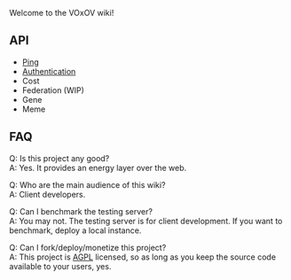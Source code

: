 Welcome to the VOxOV wiki!

## API

- [Ping](https://github.com/vorgv/voxov/wiki/Ping)
- [Authentication](https://github.com/vorgv/voxov/wiki/Authentication)
- Cost
- Federation (WIP)
- Gene
- Meme

## FAQ

Q: Is this project any good? <br />
A: Yes. It provides an energy layer over the web.

Q: Who are the main audience of this wiki? <br />
A: Client developers.

Q: Can I benchmark the testing server? <br />
A: You may not. The testing server is for client development. If you want to benchmark, deploy a local instance.

Q: Can I fork/deploy/monetize this project? <br />
A: This project is [AGPL](https://en.wikipedia.org/wiki/GNU_Affero_General_Public_License) licensed, so as long as you keep the source code available to your users, yes.
